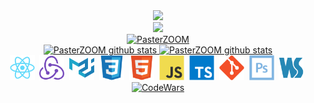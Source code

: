 <div id="header" align="center">
    <img src="https://capsule-render.vercel.app/api?type=waving&color=C6FF00&height=200&section=header&text=Ilya Pasternak&desc=frontend developer&animation=fadeIn&fontColor=fff&fontSize=50&fontAlign=75&fontAlignY=30&descSize=20&descAlign=84&descAlignY=43" />
</div>
<div id="header" align="center">
  <img src="https://media1.giphy.com/media/gjrYDwbjnK8x36xZIO/giphy.gif" />
</div>

<!-- ./STAT -->
<div align="center">
    <a href="https://github.com/PasterZOOM?tab=repositories">
        <img src="https://github-readme-streak-stats.herokuapp.com/?user=PasterZOOM&hide_border=true&stroke=888&ring=C6FF00&fire=D70&currStreakNum=D70&sideNums=888&dates=888&sideLabels=888&currStreakLabel=C6FF00&background=0000"
             title="PasterZOOM" alt="PasterZOOM"
             width="60%"/>
    </a>
</div>
<div align="center">
    <a href="https://github.com/PasterZOOM?tab=repositories">
        <img src="https://github-readme-stats.vercel.app/api?username=PasterZOOM&show_icons=true&count_private=true&hide_border=true&title_color=C6FF00&text_color=888&icon_color=C6FF00&bg_color=0000"
             title="PasterZOOM github stats" alt="PasterZOOM github stats"
             width="49%" height="200"/>
    </a>
    <a href="https://github.com/PasterZOOM?tab=repositories">
        <img src="https://github-readme-stats.vercel.app/api/top-langs/?username=PasterZOOM&layout=compact&hide_border=true&title_color=C6FF00&text_color=888&bg_color=0000"
             title="PasterZOOM github stats" alt="PasterZOOM github stats"
             width="41%" height="200"/>
    </a>
</div>
<!-- ./STATS  -->

<div align="center">
    <a href="https://reactjs.org/">
        <img src="https://github.com/devicons/devicon/blob/master/icons/react/react-original.svg"
             title="React" alt="React"
             width="40" height="40"/></a>&nbsp;
    <a href="https://redux.js.org/">
        <img src="https://github.com/devicons/devicon/blob/master/icons/redux/redux-original.svg"
             title="Redux" alt="Redux "
             width="40" height="40"/></a>&nbsp;
    <a href="https://mui.com/">
        <img src="https://github.com/devicons/devicon/blob/master/icons/materialui/materialui-original.svg"
             title="Material UI" alt="Material UI"
             width="40" height="40"/></a>&nbsp;
    <a href="https://en.wikipedia.org/wiki/CSS">
        <img src="https://github.com/devicons/devicon/blob/master/icons/css3/css3-original.svg"
             title="CSS3" alt="CSS"
             width="40" height="40"/></a>&nbsp;
    <a href="https://en.wikipedia.org/wiki/HTML">
        <img src="https://github.com/devicons/devicon/blob/master/icons/html5/html5-original.svg"
             title="HTML5" alt="HTML"
             width="40" height="40"/></a>&nbsp;
    <a href="https://en.wikipedia.org/wiki/JavaScript">
        <img src="https://github.com/devicons/devicon/blob/master/icons/javascript/javascript-original.svg"
             title="JavaScript" alt="JavaScript"
             width="40" height="40"/></a>&nbsp;
    <a href="https://www.typescriptlang.org/">
        <img src="https://github.com/devicons/devicon/blob/master/icons/typescript/typescript-original.svg"
             title="TypeScript" alt="TypeScript"
             width="40" height="40"/></a>&nbsp;
    <a href="https://git-scm.com/">
        <img src="https://github.com/devicons/devicon/blob/master/icons/git/git-original.svg"
             title="Git" alt="Git"
             width="40" height="40"/></a>&nbsp;
    <a href="https://en.wikipedia.org/wiki/Adobe_Photoshop">
        <img src="https://github.com/devicons/devicon/blob/master/icons/photoshop/photoshop-line.svg"
             title="Photoshop" alt="Photoshop"
             width="40" height="40"/></a>&nbsp;
    <a href="https://www.jetbrains.com/webstorm/">
    <img src="https://github.com/devicons/devicon/blob/master/icons/webstorm/webstorm-plain.svg"
         title="WebStorm" alt="WebStorm"
         width="40" height="40"/></a>&nbsp;
</div>

<div align="center">
    <a href="https://www.codewars.com/users/PasterZOOM">
        <img src="https://www.codewars.com/users/PasterZOOM/badges/small"
             title="CodeWars" alt="CodeWars"/>
    </a>

</div>
